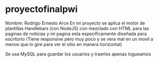 # proyectofinalpwi
Nombre: Rodrigo Ernesto Arce
En mi proyecto se aplica el motor de plantillas Handlebars (con NodeJS) con mezclado con HTML para las paginas de noticias y mi pagina esta especificamente
diseñada para escritorio (Tiene responsive pero muy poco y se vera mal en un movil a menos que lo gire para ver el sitio en manera
horizontal)

Se usa MySQL para guardar los usuarios y traerlos apenas logueamos
